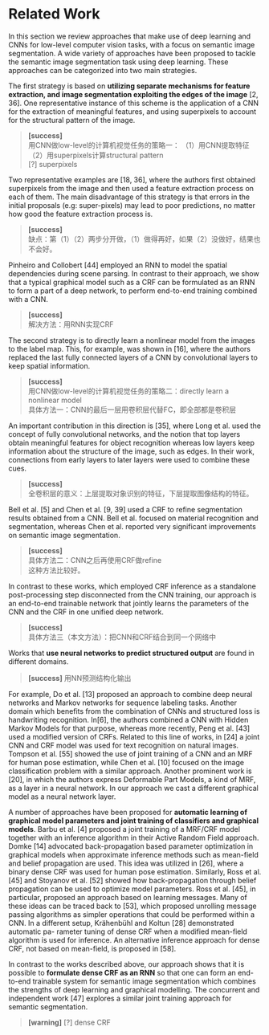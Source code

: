 # Related Work

In this section we review approaches that make use of deep learning and CNNs for low-level computer vision tasks, with a focus on semantic image segmentation. A wide variety of approaches have been proposed to tackle the semantic image segmentation task using deep learning. These approaches can be categorized into two main strategies.  

The first strategy is based on **utilizing separate mechanisms for feature extraction, and image segmentation exploiting the edges of the image** [2, 36]. One representative instance of this scheme is the application of a CNN for the extraction of meaningful features, and using superpixels to account for the structural pattern of the image.   

> **[success]**  
用CNN做low-level的计算机视觉任务的策略一：
（1）用CNN提取特征  
（2）用superpixels计算structural pattern   
[?] superpixels  

Two representative examples are [18, 36], where the authors first obtained superpixels from the image and then used a feature extraction process on each of them. The main disadvantage of this strategy is that errors in the initial proposals (e.g: super-pixels) may lead to poor predictions, no matter how good the feature extraction process is.   

> **[success]**  
缺点：第（1）（2）两步分开做，（1）做得再好，如果（2）没做好，结果也不会好。  

Pinheiro and Collobert [44] employed an RNN to model the spatial dependencies during scene parsing. In contrast to their approach, we show that a typical graphical model such as a CRF can be formulated as an RNN to form a part of a deep network, to perform end-to-end training combined with a CNN.  

> **[success]**  
解决方法：用RNN实现CRF  

The second strategy is to directly learn a nonlinear model from the images to the label map. This, for example, was shown in [16], where the authors replaced the last fully connected layers of a CNN by convolutional layers to keep spatial information.   

> **[success]**  
用CNN做low-level的计算机视觉任务的策略二：directly learn a nonlinear model  
具体方法一：CNN的最后一层用卷积层代替FC，即全部都是卷积层    

An important contribution in this direction is [35], where Long et al. used the concept of fully convolutional networks, and the notion that top layers obtain meaningful features for object recognition whereas low layers keep information about the structure of the image, such as edges. In their work, connections from early layers to later layers were used to combine these cues.  

> **[success]**  
全卷积层的意义：上层提取对象识别的特征，下层提取图像结构的特征。  

Bell et al. [5] and Chen et al. [9, 39] used a CRF to refine segmentation results obtained from a CNN. Bell et al. focused on material recognition and segmentation, whereas Chen et al. reported very significant improvements on semantic image segmentation.   

> **[success]**  
具体方法二：CNN之后再使用CRF做refine  
这种方法比较好。  

In contrast to these works, which employed CRF inference as a standalone post-processing step disconnected from the CNN training, our approach is an end-to-end trainable network that jointly learns the parameters of the CNN
and the CRF in one unified deep network.  

> **[success]**   
具体方法三（本文方法）：把CNN和CRF结合到同一个网络中  

Works that **use neural networks to predict structured output** are found in different domains.   

> **[success]** 用NN预测结构化输出    

For example, Do et al. [13] proposed an approach to combine deep neural networks and Markov networks for sequence labeling tasks. Another domain which benefits from the combination of CNNs and structured loss is handwriting recognition. In[6], the authors combined a CNN with Hidden Markov Models for that purpose, whereas more recently, Peng et al. [43] used a modified version of CRFs. Related to this line of works, in [24] a joint CNN and CRF model was used for text recognition on natural images. Tompson et al. [55] showed the use of joint training of a CNN and an MRF for human pose estimation, while Chen et al. [10] focused on the image classification problem with a similar approach. Another prominent work is [20], in which the authors express Deformable Part Models, a kind of MRF, as a layer in a neural network. In our approach we cast a different graphical model as a neural network layer.

A number of approaches have been proposed for **automatic learning of graphical model parameters and joint training of classifiers and graphical models**. Barbu et al. [4] proposed a joint training of a MRF/CRF model together with an inference algorithm in their Active Random Field approach. Domke [14] advocated back-propagation based parameter optimization in graphical models when approximate inference methods such as mean-field and belief propagation are used. This idea was utilized in [26], where a binary dense CRF was used for human pose estimation. Similarly, Ross et al. [45] and Stoyanov et al. [52] showed how back-propagation through belief propagation can be used to optimize model parameters. Ross et al. [45], in particular, proposed an approach based on learning messages. Many of these ideas can be traced back to [53], which proposed unrolling message passing algorithms as simpler operations that could be performed within a CNN. In a different setup, Krähenbühl and Koltun [28] demonstrated automatic pa-
rameter tuning of dense CRF when a modified mean-field algorithm is used for inference. An alternative inference approach for dense CRF, not based on mean-field, is proposed in [58].

In contrast to the works described above, our approach shows that it is possible to **formulate dense CRF as an RNN** so that one can form an end-to-end trainable system for semantic image segmentation which combines the strengths of deep learning and graphical modelling. The concurrent and independent work [47] explores a similar joint training approach for semantic segmentation.

> **[warning]** [?] dense CRF  

